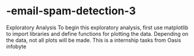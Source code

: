 # -email-spam-detection-3
Exploratory Analysis
To begin this exploratory analysis, first use matplotlib to import libraries and 
define functions for plotting the data. Depending on the data, not all plots will be made. 
This is a internship tasks from Oasis infobyte
